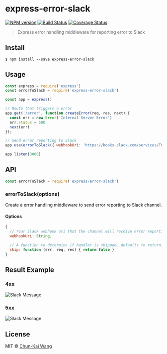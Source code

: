 # express-error-slack

[![NPM version][npm-image]][npm-url]
[![Build Status][travis-image]][travis-url]
[![Coverage Status][codecov-image]][codecov-url]

> Express error handling middleware for reporting error to Slack

## Install

```
$ npm install --save express-error-slack
```

## Usage

```js
const express = require('express')
const errorToSlack = require('express-error-slack')

const app = express()

// Route that triggers a error
app.get('/error', function createError(req, res, next) {
  const err = new Error('Internal Server Error')
  err.status = 500
  next(err)
});

// Send error reporting to Slack
app.use(errorToSlack({ webhookUri: 'https://hooks.slack.com/services/TOKEN'})

app.listen(3000)
```

## API

```js
const errorToSlack = require('express-error-slack')
```

### errorToSlack(options)

Create a error handling middleware to send error reporting to Slack channel.

#### Options

```js
{
  // Your Slack webhook uri that the channel will receive error reporting. (required)
  webhookUri: String,

  // A function to determine if handler is skipped, defaults to returning false. (optional)
  skip: function (err, req, res) { return false }
}
```

## Result Example

### 4xx

![Slack Message](https://github.com/chunkai1312/express-error-slack/raw/master/screenshots/4xx.png)

### 5xx

![Slack Message](https://github.com/chunkai1312/express-error-slack/raw/master/screenshots/5xx.png)

## License

MIT © [Chun-Kai Wang](https://github.com/chunkai1312)

[npm-image]: https://img.shields.io/npm/v/express-error-slack.svg
[npm-url]: https://npmjs.org/package/express-error-slack
[travis-image]: https://img.shields.io/travis/chunkai1312/express-error-slack.svg
[travis-url]: https://travis-ci.org/chunkai1312/express-error-slack
[codecov-image]: https://img.shields.io/codecov/c/github/chunkai1312/express-error-slack.svg
[codecov-url]: https://codecov.io/gh/chunkai1312/express-error-slack